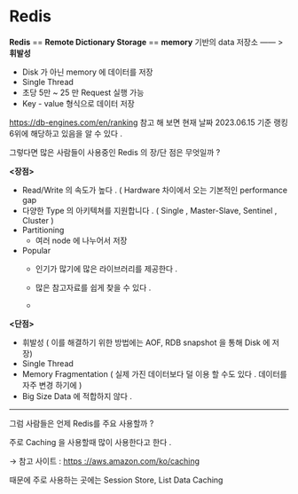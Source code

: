 # Redis



**Redis** == **Remote Dictionary Storage**  == **memory** 기반의 data 저장소 —— > **휘발성** 

- Disk 가 아닌 memory 에 데이터를 저장
- Single Thread
- 초당 5만 ~ 25 만 Request 실행 가능
- Key - value 형식으로 데이터 저장

https://db-engines.com/en/ranking 참고 해 보면 현재 날짜 2023.06.15 기준 랭킹 6위에 해당하고 있음을 알 수 있다 .

그렇다면 많은 사람들이 사용중인 Redis 의 장/단 점은 무엇일까 ?   




**<장점>**

- Read/Write 의 속도가 높다 . ( Hardware 차이에서 오는 기본적인 performance gap
- 다양한 Type 의 아키텍쳐를 지원합니다 . ( Single , Master-Slave, Sentinel , Cluster )
- Partitioning
    - 여러 node 에 나누어서 저장
- Popular
    - 인기가 많기에 많은 라이브러리를 제공한다 .
    - 많은 참고자료를 쉽게 찾을 수 있다 .
 
    - 

**<단점>**

- 휘발성 ( 이를 해결하기 위한 방법에는 AOF, RDB snapshot 을 통해 Disk 에 저장)
- Single Thread
- Memory Fragmentation ( 실제 가진 데이터보다 덜 이용 할 수도 있다 . 데이터를 자주 변경 하기에 )
- Big Size Data 에 적합하지 않다 .

---

그럼 사람들은 언제 Redis를 주요 사용할까 ? 

주로 Caching 을 사용할때 많이 사용한다고 한다 . 

→ 참고 사이트 : [https ://aws.amazon.com/ko/caching](https://aws.amazon.com/ko/caching/)

때문에 주로 사용하는 곳에는 Session Store, List Data Caching
